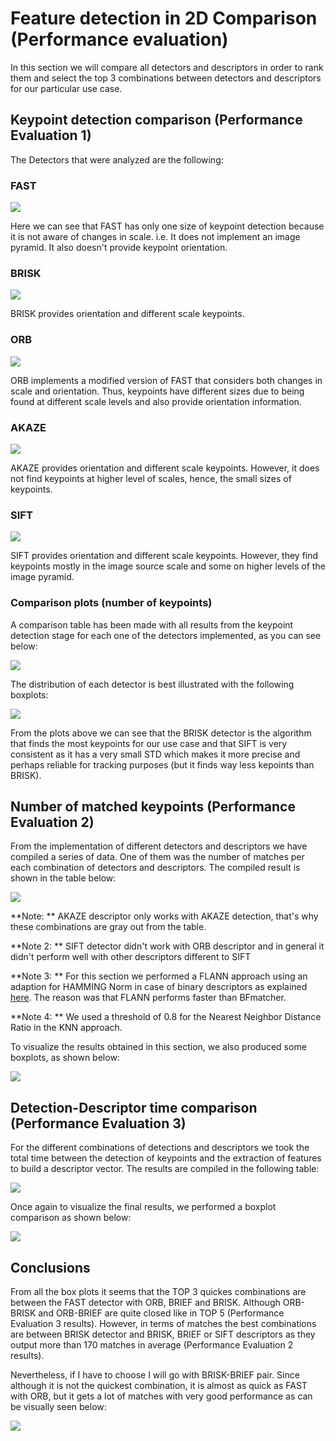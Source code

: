 # Feature detection in 2D Comparison (Performance evaluation)

In this section we will compare all detectors and descriptors in order to rank them and select the top 3 combinations between detectors and descriptors for our particular use case.

## Keypoint detection comparison (Performance Evaluation 1)

The Detectors that were analyzed are the following:

### FAST
![](images/results/keypoint_detection/FAST_detec.png)

Here we can see that FAST has only one size of keypoint detection because it is not aware of changes in scale. i.e. It does not implement an image pyramid. It also doesn't provide keypoint orientation. 
### BRISK
![](images/results/keypoint_detection/BRISK_detec.png)

BRISK provides orientation and different scale keypoints.
### ORB
![](images/results/keypoint_detection/ORB_detec.png)

ORB implements a modified version of FAST that considers both changes in scale and orientation. Thus, keypoints have different sizes due to being found at different scale levels and also provide orientation information.
### AKAZE
![](images/results/keypoint_detection/AKAZE_detec.png)

AKAZE provides orientation and different scale keypoints. However, it does not find keypoints at higher level of scales, hence, the small sizes of keypoints.
### SIFT
![](images/results/keypoint_detection/SIFT_detec.png)

SIFT provides orientation and different scale keypoints. However, they find keypoints mostly in the image source scale and some on higher levels of the image pyramid.

### Comparison plots (number of keypoints)

A comparison table has been made with all results from the keypoint detection stage for each one of the detectors implemented, as you can see below:

![](images/results/keypoint_detection/keypoint_detec_table.png)

The distribution of each detector is best illustrated with the following boxplots:

![](images/results/keypoint_detection/keypoints_detec_boxplot.png)

From the plots above we can see that the BRISK detector is the algorithm that finds the most keypoints for our use case and that SIFT is very consistent as it has a very small STD which makes it more precise and perhaps reliable for tracking purposes (but it finds way less kepoints than BRISK).

## Number of matched keypoints (Performance Evaluation 2)

From the implementation of different detectors and descriptors we have compiled a series of data. One of them was the number of matches per each combination of detectors and descriptors. The compiled result is shown in the table below:

![](images/results/matches_analysis/number_of_matches_table.png)

**Note: ** AKAZE descriptor only works with AKAZE detection, that's why these combinations are gray out from the table.

**Note 2: ** SIFT detector didn't work with ORB descriptor and in general it didn't perform well with other descriptors different to SIFT

**Note 3: ** For this section we performed a FLANN approach using an adaption for HAMMING Norm in case of binary descriptors as explained [here](https://stackoverflow.com/questions/43830849/opencv-use-flann-with-orb-descriptors-to-match-features). The reason was that FLANN performs faster than BFmatcher.

**Note 4: ** We used a threshold of 0.8 for the Nearest Neighbor Distance Ratio in the KNN approach.

To visualize the results obtained in this section, we also produced some boxplots, as shown below:

![](images/results/matches_analysis/number_of_matches_boxplot.png)


## Detection-Descriptor time comparison (Performance Evaluation 3)

For the different combinations of detections and descriptors we took the total time between the detection of keypoints and the extraction of features to build a descriptor vector. The results are compiled in the following table:

![](images/results/matches_analysis/detection_extraction_time_table.png)

Once again to visualize the final results, we performed a boxplot comparison as shown below:

![](images/results/matches_analysis/detection_extraction_time_boxplot.png)

## Conclusions 

From all the box plots it seems that the TOP 3 quickes combinations are between the FAST detector with ORB, BRIEF and BRISK. Although ORB-BRISK and ORB-BRIEF are quite closed like in TOP 5 (Performance Evaluation 3 results). However, in terms of matches the best combinations are between BRISK detector and BRISK, BRIEF or SIFT descriptors as they output more than 170 matches in average (Performance Evaluation 2 results).

Nevertheless, if I have to choose I will go with BRISK-BRIEF pair. Since although it is not the quickest combination, it is almost as quick as FAST with ORB, but it gets a lot of matches with very good performance as can be visually seen below:

![](images/results/matches_analysis/BRISK_BRIEF_image.png)